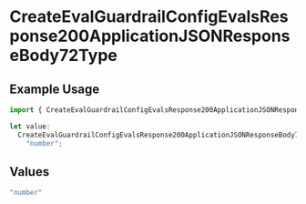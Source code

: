# CreateEvalGuardrailConfigEvalsResponse200ApplicationJSONResponseBody72Type

## Example Usage

```typescript
import { CreateEvalGuardrailConfigEvalsResponse200ApplicationJSONResponseBody72Type } from "@orq-ai/node/models/operations";

let value:
  CreateEvalGuardrailConfigEvalsResponse200ApplicationJSONResponseBody72Type =
    "number";
```

## Values

```typescript
"number"
```